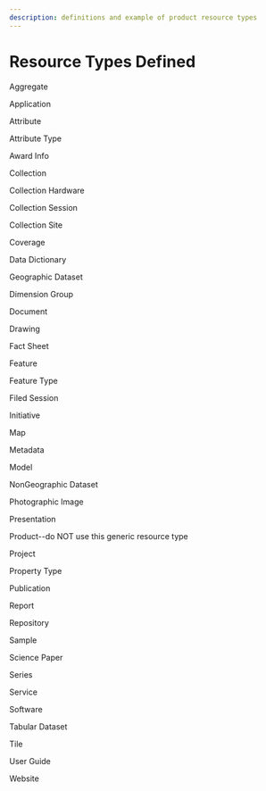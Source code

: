 ```yaml
---
description: definitions and example of product resource types
---
```


# Resource Types Defined

Aggregate

Application

Attribute

Attribute Type

Award Info

Collection

Collection Hardware

Collection Session

Collection Site

Coverage

Data Dictionary

Geographic Dataset

Dimension Group

Document

Drawing

Fact Sheet

Feature

Feature Type

Filed Session

Initiative

Map

Metadata

Model

NonGeographic Dataset

Photographic Image

Presentation

Product--do NOT use this generic resource type

Project

Property Type

Publication

Report

Repository

Sample

Science Paper

Series

Service

Software

Tabular Dataset

Tile

User Guide

Website

